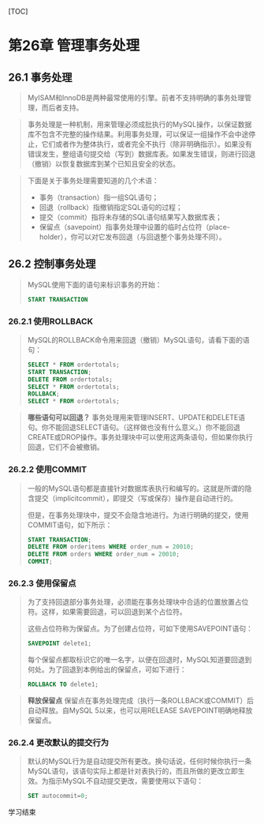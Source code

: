 [TOC]

# 第26章 管理事务处理

## 26.1 事务处理

> MyISAM和InnoDB是两种最常使用的引擎。前者不支持明确的事务处理管理，而后者支持。

> 事务处理是一种机制，用来管理必须成批执行的MySQL操作，以保证数据库不包含不完整的操作结果。利用事务处理，可以保证一组操作不会中途停止，它们或者作为整体执行，或者完全不执行（除非明确指示）。如果没有错误发生，整组语句提交给（写到）数据库表。如果发生错误，则进行回退（撤销）以恢复数据库到某个已知且安全的状态。

> 下面是关于事务处理需要知道的几个术语：
> - 事务（transaction）指一组SQL语句；
> - 回退（rollback）指撤销指定SQL语句的过程；
> - 提交（commit）指将未存储的SQL语句结果写入数据库表；
> - 保留点（savepoint）指事务处理中设置的临时占位符（place-holder），你可以对它发布回退（与回退整个事务处理不同）。

## 26.2 控制事务处理

> MySQL使用下面的语句来标识事务的开始：
> ```sql
> START TRANSACTION
> ```

### 26.2.1 使用ROLLBACK

> MySQL的ROLLBACK命令用来回退（撤销）MySQL语句，请看下面的语句：
> ```sql
> SELECT * FROM ordertotals;
> START TRANSACTION;
> DELETE FROM ordertotals;
> SELECT * FROM ordertotals;
> ROLLBACK;
> SELECT * FROM ordertotals;
> ```

> **哪些语句可以回退？** 事务处理用来管理INSERT、UPDATE和DELETE语句。你不能回退SELECT语句。（这样做也没有什么意义。）你不能回退CREATE或DROP操作。事务处理块中可以使用这两条语句，但如果你执行回退，它们不会被撤销。

### 26.2.2 使用COMMIT

> 一般的MySQL语句都是直接针对数据库表执行和编写的。这就是所谓的隐含提交（implicitcommit），即提交（写或保存）操作是自动进行的。
> 
> 但是，在事务处理块中，提交不会隐含地进行。为进行明确的提交，使用COMMIT语句，如下所示：
> ```sql
> START TRANSACTION;
> DELETE FROM orderitems WHERE order_num = 20010;
> DELETE FROM orders WHERE order_num = 20010;
> COMMIT;
> ```

### 26.2.3 使用保留点

> 为了支持回退部分事务处理，必须能在事务处理块中合适的位置放置占位符。这样，如果需要回退，可以回退到某个占位符。
> 
> 这些占位符称为保留点。为了创建占位符，可如下使用SAVEPOINT语句：
> ```sql
> SAVEPOINT delete1;
> ```
> 每个保留点都取标识它的唯一名字，以便在回退时，MySQL知道要回退到何处。为了回退到本例给出的保留点，可如下进行：
> ```sql
> ROLLBACK TO delete1;
> ```

> **释放保留点** 保留点在事务处理完成（执行一条ROLLBACK或COMMIT）后自动释放。自MySQL 5以来，也可以用RELEASE SAVEPOINT明确地释放保留点。

### 26.2.4 更改默认的提交行为

> 默认的MySQL行为是自动提交所有更改。换句话说，任何时候你执行一条MySQL语句，该语句实际上都是针对表执行的，而且所做的更改立即生效。为指示MySQL不自动提交更改，需要使用以下语句：
> ```sql
> SET autocommit=0;
> ```

学习结束